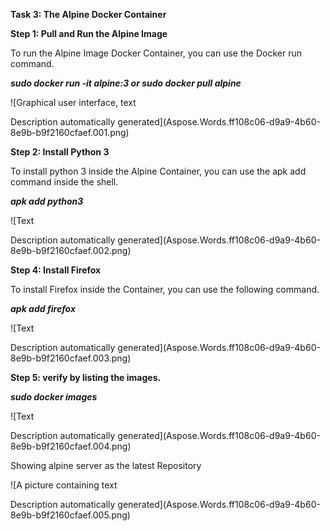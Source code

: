 ﻿**Task 3: The Alpine Docker Container**

**Step 1: Pull and Run the Alpine Image**

To run the Alpine Image Docker Container, you can use the Docker run command.

***sudo docker run -it alpine:3                or           sudo docker pull alpine***

![Graphical user interface, text

Description automatically generated](Aspose.Words.ff108c06-d9a9-4b60-8e9b-b9f2160cfaef.001.png)

**Step 2: Install Python 3** 

To install python 3 inside the Alpine Container, you can use the apk add command inside the shell.

***apk add python3***

![Text

Description automatically generated](Aspose.Words.ff108c06-d9a9-4b60-8e9b-b9f2160cfaef.002.png)

**Step 4: Install Firefox**

To install Firefox inside the Container, you can use the following command.

***apk add firefox***

![Text

Description automatically generated](Aspose.Words.ff108c06-d9a9-4b60-8e9b-b9f2160cfaef.003.png)

**Step 5:  verify by listing the images.**

***sudo docker images***

![Text

Description automatically generated](Aspose.Words.ff108c06-d9a9-4b60-8e9b-b9f2160cfaef.004.png)

Showing alpine server as the latest Repository 

![A picture containing text

Description automatically generated](Aspose.Words.ff108c06-d9a9-4b60-8e9b-b9f2160cfaef.005.png)
